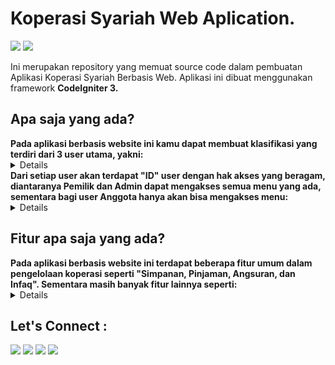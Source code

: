 <h1>Koperasi Syariah Web Aplication.</h1>

<p>
    <img src="https://img.shields.io/badge/Framework-CodeIgniter_3-blue?&logo=CodeIgniter" />
    <img src="https://img.shields.io/badge/Code-PHP-blue?&logo=php" />
</p>

<p>
Ini merupakan repository yang memuat source code dalam pembuatan Aplikasi Koperasi Syariah Berbasis Web. Aplikasi ini dibuat menggunakan framework <b>CodeIgniter 3.</b>
</p>

<h2>
Apa saja yang ada?
</h2>

<summary><strong>Pada aplikasi berbasis website ini kamu dapat membuat klasifikasi yang terdiri dari 3 user utama, yakni:</strong></summary>
<details>
    1. Pemilik
    2. Administrator
    3. Anggota
</details>

<summary><strong>Dari setiap user akan terdapat "ID" user dengan hak akses yang beragam, diantaranya Pemilik dan Admin dapat mengakses semua menu yang ada, sementara bagi user Anggota hanya akan bisa mengakses menu:</strong></summary>
<details>
1. Simpanan
2. Pinjaman
3. Infaq
4. Pembagian hasil usaha
5. Profil dan Edit Profil
</details>


<h2> Fitur apa saja yang ada?</h2>

<summary><strong>Pada aplikasi berbasis website ini terdapat beberapa fitur umum dalam pengelolaan koperasi seperti "Simpanan, Pinjaman, Angsuran, dan Infaq". Sementara masih banyak fitur lainnya seperti:</strong></summary>
<details>
1. Beranda user dan Admin/Pemilik
2. Edit Profil
3. Lainnya.
</details>

<h2>Let's Connect : </h2>
<p>
    <a href="https://linkedin.com/in/mahisataruna24" target="blank"><img src="https://img.shields.io/badge/Mahisa_Taruna-30302f?style=flat&logo=linkedin" /></a>
    <a href="https://instagram.com/mahisa.taruna" target="blank"><img src="https://img.shields.io/badge/Mahisa_Taruna-30302f?style=flat&logo=instagram" /></a>
    <a href="https://medium.com/@mahisataruna" target="blank"><img src="https://img.shields.io/badge/Mahisa_Taruna-30302f?style=flat&logo=medium" /></a>
    <a href="https://kreapic.blogspot.com" target="blank"><img src="https://img.shields.io/badge/Kreapic_Media-30302f?style=flat&logo=blogger" /></a>
</p>
